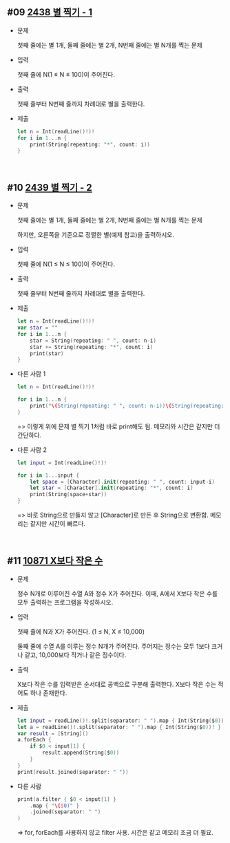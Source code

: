 ## #09 [2438 별 찍기 - 1](https://www.acmicpc.net/problem/2438)
* 문제

    첫째 줄에는 별 1개, 둘째 줄에는 별 2개, N번째 줄에는 별 N개를 찍는 문제

* 입력

    첫째 줄에 N(1 ≤ N ≤ 100)이 주어진다.

* 출력

    첫째 줄부터 N번째 줄까지 차례대로 별을 출력한다.

* 제출
    ~~~ swift
    let n = Int(readLine()!)!
    for i in 1...n {
        print(String(repeating: "*", count: i))
    }
    ~~~

<br>

## #10 [2439 별 찍기 - 2](https://www.acmicpc.net/problem/2439)
* 문제

    첫째 줄에는 별 1개, 둘째 줄에는 별 2개, N번째 줄에는 별 N개를 찍는 문제

    하지만, 오른쪽을 기준으로 정렬한 별(예제 참고)을 출력하시오.

* 입력

    첫째 줄에 N(1 ≤ N ≤ 100)이 주어진다.

* 출력

    첫째 줄부터 N번째 줄까지 차례대로 별을 출력한다.

* 제출
    ~~~ swift
    let n = Int(readLine()!)!
    var star = ""
    for i in 1...n {
        star = String(repeating: " ", count: n-i)
        star += String(repeating: "*", count: i)
        print(star)
    }
    ~~~
* 다른 사람 1
    ~~~ swift
    let n = Int(readLine()!)!

    for i in 1...n {
        print("\(String(repeating: " ", count: n-i))\(String(repeating: "*", count: i))")
    }
    ~~~
    => 이렇게 위에 문제 별 찍기 1처럼 바로 print해도 됨. 메모리와 시간은 같지만 더 간단하다.
* 다른 사람 2
    ~~~ swift
    let input = Int(readLine()!)!

    for i in 1...input {
        let space = [Character].init(repeating: " ", count: input-i)
        let star = [Character].init(repeating: "*", count: i)
        print(String(space+star))
    }
    ~~~
    => 바로 String으로 만들지 않고 [Character]로 만든 후 String으로 변환함. 메모리는 같지만 시간이 빠르다.

<br>

## #11 [10871 X보다 작은 수](https://www.acmicpc.net/problem/10871)
* 문제

    정수 N개로 이루어진 수열 A와 정수 X가 주어진다. 이때, A에서 X보다 작은 수를 모두 출력하는 프로그램을 작성하시오.

* 입력

    첫째 줄에 N과 X가 주어진다. (1 ≤ N, X ≤ 10,000)

    둘째 줄에 수열 A를 이루는 정수 N개가 주어진다. 주어지는 정수는 모두 1보다 크거나 같고, 10,000보다 작거나 같은 정수이다.

* 출력

    X보다 작은 수를 입력받은 순서대로 공백으로 구분해 출력한다. X보다 작은 수는 적어도 하나 존재한다.

* 제출
    ~~~swift
    let input = readLine()!.split(separator: " ").map { Int(String($0))! }
    let a = readLine()!.split(separator: " ").map { Int(String($0))! }
    var result = [String]()
    a.forEach {
        if $0 < input[1] {
            result.append(String($0))
        }
    }
    print(result.joined(separator: " "))
    ~~~

* 다른 사람
    ~~~swift
    print(a.filter { $0 < input[1] }
        .map { "\($0)" }
        .joined(separator: " ")
    )
    ~~~
    => for, forEach를 사용하지 않고 filter 사용. 시간은 같고 메모리 조금 더 필요.